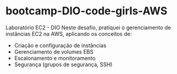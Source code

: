 # bootcamp-DIO-code-girls-AWS
Laboratório EC2 - DIO
Neste desafio, pratiquei o gerenciamento de instâncias EC2 na AWS, aplicando os conceitos de:
- Criação e configuração de instâncias
- Gerenciamento de volumes EBS
- Escalonamento e monitoramento
- Segurança (grupos de segurança, SSH)
